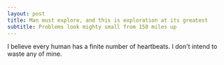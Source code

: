```yaml
---
layout: post
title: Man must explore, and this is exploration at its greatest
subtitle: Problems look mighty small from 150 miles up
---
```

I believe every human has a finite number of heartbeats. I don't intend to waste any of mine.
